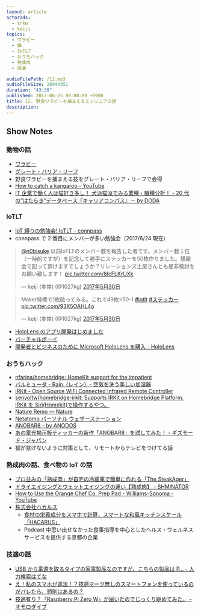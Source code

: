 ```yaml
---
layout: article
actorIds:
  - trkw
  - keiji
topics:
  - ワラビー
  - 猫
  - IoTLT
  - おうちハック
  - 熟成肉
  - 技適

audioFilePath: /12.mp3
audioFileSize: 20944351
duration: "43:38"
published: 2017-06-25 00:00:00 +0900
title: 12. 野良ワラビーを捕まえるエンジニアの話
description:
---
```


## Show Notes

### 動物の話

* [ワラビー](https://ja.wikipedia.org/wiki/%E3%83%AF%E3%83%A9%E3%83%93%E3%83%BC)
* [グレート・バリア・リーフ](https://ja.wikipedia.org/wiki/%E3%82%B0%E3%83%AC%E3%83%BC%E3%83%88%E3%83%BB%E3%83%90%E3%83%AA%E3%82%A2%E3%83%BB%E3%83%AA%E3%83%BC%E3%83%95)
* 野良ワラビーを捕まえる技をグレート・バリア・リーフで会得
* [How to catch a kangaroo - YouTube](https://www.youtube.com/watch?v=6P1vf_7DoLA&feature=youtu.be)
* [IT 企業で働く人は猫好き多し！ 犬派猫派でみる業種・職種分析！ - 20 代の”はたらき”データベース『キャリアコンパス』－ by DODA](https://doda.jp/careercompass/yoron/20130604-5052.html)

### IoTLT

* [IoT 縛りの勉強会! IoTLT - connpass](https://iotlt.connpass.com/)
* connpass で 2 番目にメンバーが多い勉強会（2017/6/24 現在）

<blockquote class="twitter-tweet" data-lang="ja"><p lang="ja" dir="ltr"><a href="https://twitter.com/n0bisuke">@n0bisuke</a> 以前IoTLTのメンバー数を報告した者です。メンバー数１位（一時的ですが）を記念して勝手にステッカーを50枚作りました。懇親会で配って頂けますでしょうか？リレーションズ土屋さんとも是非検討をお願い致します！ <a href="https://t.co/8IcFLKrUXk">pic.twitter.com/8IcFLKrUXk</a></p>&mdash; keiji (本体) (@1027kg) <a href="https://twitter.com/1027kg/status/869431170563321856">2017年5月30日</a></blockquote>

<blockquote class="twitter-tweet" data-lang="ja"><p lang="ja" dir="ltr">Maker特権で1枚貼ってみる。これで49枚=50-1 <a href="https://twitter.com/hashtag/iotlt?src=hash">#iotlt</a> <a href="https://twitter.com/hashtag/%E3%82%B9%E3%83%86%E3%83%83%E3%82%AB%E3%83%BC?src=hash">#ステッカー</a> <a href="https://t.co/93X5OAHL4o">pic.twitter.com/93X5OAHL4o</a></p>&mdash; keiji (本体) (@1027kg) <a href="https://twitter.com/1027kg/status/869530817898233856">2017年5月30日</a></blockquote>

* [HoloLens のアプリ開発はじめました](http://tips.hecomi.com/entry/2017/02/12/211458)
* [バーチャルボーイ](https://www.nintendo.co.jp/n09/vue/)
* [開発者とビジネスのために Microsoft HoloLens を購入 - HoloLens](https://www.microsoft.com/ja-jp/hololens/buy)

### おうちハック

* [nfarina/homebridge: HomeKit support for the impatient](https://github.com/nfarina/homebridge)
* [バルミューダ - Rain（レイン）- 空気を洗う美しい加湿器](https://www.balmuda.com/jp/rain/)
* [IRKit - Open Source WiFi Connected Infrared Remote Controller](http://getirkit.com/)
* [senyoltw/homebridge-irkit: Supports IRKit on Homebridge Platform. IRKit を Siri(Homekit)で操作するやつ。](https://github.com/senyoltw/homebridge-irkit)
* [Nature Remo — Nature](http://nature.global/remo-jp/)
* [Netatomo パーソナル ウェザーステーション](https://www.netatmo.com/ja-JP/product/weather/weatherstation)
* [ANOBAR8 - by ANODOS](http://anobar.jp/)
* [あの電光掲示板ティッカーの新作「ANOBAR8」を試してみた！ - ギズモード・ジャパン](http://www.gizmodo.jp/2011/01/anobar8.html)
* 猫が怠けないように対策として、リモートからテレビをつけてる話

### 熟成肉の話、食べ物の IoT の話

* [プロ並みの「熟成肉」が自宅の冷蔵庫で簡単に作れる「The SteakAger」](http://gigazine.net/news/20151106-steakager/)
* [ドライエイジングとウェットエイジングの違い【熟成肉】 - SHMINATOR](http://shmineta.com/?p=691)
* [How to Use the Orange Chef Co. Prep Pad - Williams-Sonoma - YouTube](https://www.youtube.com/watch?v=HzLwJyqTPGw)
* [株式会社ハカルス](https://hacarus.com/ja/)
  * [食材の栄養成分をスマホで計算、スマートな和風キッチンスケール「HACARUS」](https://www.makuake.com/project/hacarus/)
  * Podcast 中思い出せなかった食事指導を中心としたヘルス・ウェルネスサービスを提供する京都の企業

### 技適の話

* [USB から電源を取るタイプの家電製品なのですが、こちらの製品は P… - 人力検索はてな](http://q.hatena.ne.jp/touch/1410253359)
* [え！私のスマホが違法！？技適マーク無しのスマートフォンを使っているのがバレたら、罰則はあるの？](http://iphone-news.hatenablog.jp/entry/smartphone-giteki-mark-illegal)
* [技適有り？「Raspberry Pi Zero W」が届いたのでじっくり眺めてみた。 - オモロダイブ](http://omorodive.blogspot.jp/2017/03/raspberry-pi-zero-w.html)
